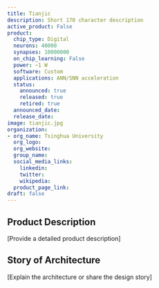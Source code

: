```yaml
---
title: Tianjic
description: Short 170 character description
active_product: False
product:
  chip_type: Digital
  neurons: 40000
  synapses: 10000000
  on_chip_learning: False
  power: ~1 W
  software: Custom
  applications: ANN/SNN acceleration
  status:
    announced: true
    released: true
    retired: true
  announced_date:
  release_date:
image: tianjic.jpg
organization:
- org_name: Tsinghua University
  org_logo:
  org_website:
  group_name:
  social_media_links:
    linkedin:
    twitter:
    wikipedia:
  product_page_link:
draft: false
---
```


## Product Description
 [Provide a detailed product description]
## Story of Architecture
 [Explain the architecture or share the design story]
